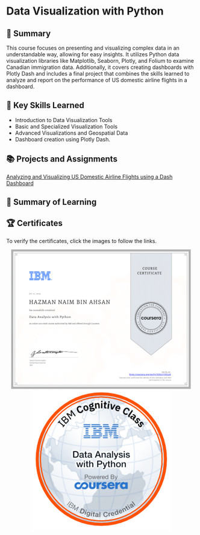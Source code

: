 # Data Visualization with Python
## 📑 Summary
This course focuses on presenting and visualizing complex data in an understandable way, allowing for easy insights. It utilizes Python data visualization libraries like Matplotlib, Seaborn, Plotly, and Folium to examine Canadian immigration data. Additionally, it covers creating dashboards with Plotly Dash and includes a final project that combines the skills learned to analyze and report on the performance of US domestic airline flights in a dashboard.

## 🔑 Key Skills Learned
- Introduction to Data Visualization Tools
- Basic and Specialized Visualization Tools
- Advanced Visualizations and Geospatial Data
- Dashboard creation using Plotly Dash.

## 📚 Projects and Assignments
[Analyzing and Visualizing US Domestic Airline Flights using a Dash Dashboard]()

## 📑 Summary of Learning


## 🏆 Certificates 
To verify the certificates, click the images to follow the links.

<p align="middle">
  <a href="https://www.coursera.org/account/accomplishments/certificate/7D5U2J7XXLUX"><img src="https://github.com/HazmanNaim/IBM-Data-Science-Professional-Certificate/blob/80b1a6b442ff6dc3603d864976974711b045fd65/07.Data%20Analysis%20With%20Python/Asset/Coursera%207D5U2J7XXLUX-1.png" height="370"></a>
  <a href="https://www.credly.com/badges/ea07d8f8-48b5-4274-8d65-148f9df60ffa"><img src="https://github.com/HazmanNaim/IBM-Data-Science-Professional-Certificate/blob/80b1a6b442ff6dc3603d864976974711b045fd65/07.Data%20Analysis%20With%20Python/Asset/Cognitive_Class_-_Data_Analysis_w_Python.png" height="370"></a>
</p>
